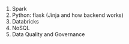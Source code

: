 1. Spark
2. Python: flask (Jinja and how backend works)
3. Databricks
4. NoSQL
5. Data Quality and Governance